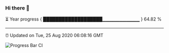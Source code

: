 ### Hi there 👋

⏳ Year progress { ███████████████████▁▁▁▁▁▁▁▁▁▁▁ } 64.82 %

---

⏰ Updated on Tue, 25 Aug 2020 06:08:16 GMT

![Progress Bar CI](https://github.com/liununu/liununu/workflows/Progress%20Bar%20CI/badge.svg)
